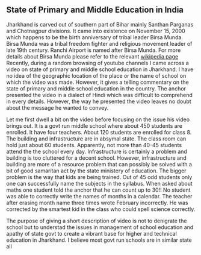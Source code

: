 ## State of Primary and Middle Education in India

Jharkhand is carved out of southern part of Bihar mainly Santhan Parganas and Chotnagpur divisions. 
It came into existence on November 15, 2000 which happens to be the birth anniversary of tribal leader Birsa Munda. Birsa
Munda was a tribal freedom fighter and religious movement leader of late 19th century. Ranchi Airport is named after Birsa
Munda. For more details about Birsa Munda please refer to the relevant [wikipedia page](https://en.wikipedia.org/wiki/Birsa_Munda)
Recently, during a random browsing of youtube channels I came across a video on state of primary and middle school
education in Jharkhand. I have no idea of the geographic location of the place or the name of school on which the video
was made. However, it gives a telling commentary on the state of primary and middle school education in the country.
The anchor presented the video in a dialect of Hindi which was difficult to comprehend in every details. However, the 
way he presented the video leaves no doubt about the message he wanted to convey. 

Let me first dwell a bit on the video before focusing on the issue his video brings out. It is a govt run middle
school where about 450 students are enrolled. It have four teachers. About 120 students are enrolled for class 8. The 
building and infrastructure are in absymal state. The class room can hold just about 60 students. Apparently, not 
more than 40-45 students attend the the school every day. Infrastructure is certainly a problem and building is too
cluttered for a decent school. However, infrastructure and building are more of a resource problem that can possibly be
solved with a bit of good samaritan act by the state ministery of education. The bigger problem is the way that kids are
being trained. Out of 45 odd students only one can successfully name the subjects in the syllabus. When asked about 
maths one student told the anchor that he can count up to 30!! No student was able to correctly write the names of 
months in a calendar. The teacher after erasing month name three times wrote February incorrectly. He was corrected by
the smartest kid in the class who could spell science correctly. 

The purpose of giving a short description of video is not to denigrate the school but to understad the issues in 
management of school education and apathy of state govt to create a vibrant base for higher and technical education in
Jharkhand. I believe most govt run schools are in similar state all

